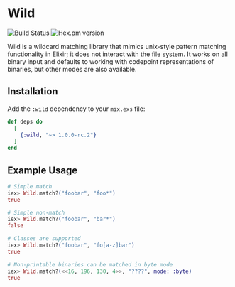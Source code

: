 # Wild

![Build Status](https://github.com/TylerPachal/wild/workflows/Elixir%20CI/badge.svg)
![Hex.pm version](https://img.shields.io/hexpm/v/wild.svg)

Wild is a wildcard matching library that mimics unix-style pattern matching
functionality in Elixir; it does not interact with the file system.  It works
on all binary input and defaults to working with codepoint representations of
binaries, but other modes are also available.

## Installation

Add the `:wild` dependency to your `mix.exs` file:

```elixir
def deps do
  [
    {:wild, "~> 1.0.0-rc.2"}
  ]
end
```

## Example Usage

```elixir
# Simple match
iex> Wild.match?("foobar", "foo*")
true

# Simple non-match
iex> Wild.match?("foobar", "bar*")
false

# Classes are supported
iex> Wild.match?("foobar", "fo[a-z]bar")
true

# Non-printable binaries can be matched in byte mode
iex> Wild.match?(<<16, 196, 130, 4>>, "????", mode: :byte)
true
```
